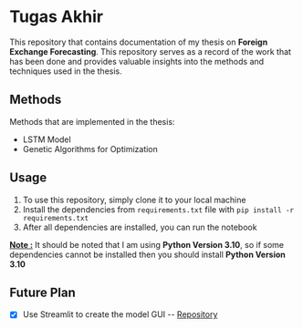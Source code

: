# Tugas Akhir
This repository that contains documentation of my thesis on **Foreign Exchange Forecasting**. This repository serves as a record of the work that has been done and provides valuable insights into the methods and techniques used in the thesis.

## Methods
Methods that are implemented in the thesis:
- LSTM Model
- Genetic Algorithms for Optimization
<!-- - Particle Swarm Optimization (Future Research) -->

## Usage
1. To use this repository, simply clone it to your local machine
2. Install the dependencies from `requirements.txt` file with `pip install -r requirements.txt`
3. After all dependencies are installed, you can run the notebook

**<ins>Note :</ins>**
It should be noted that I am using **Python Version 3.10**, so if some dependencies cannot be installed then you should install **Python Version 3.10**

## Future Plan
- [x] Use Streamlit to create the model GUI -- [Repository](https://github.com/danielprasetyo7952/Tugas-Akhir-Preview)
